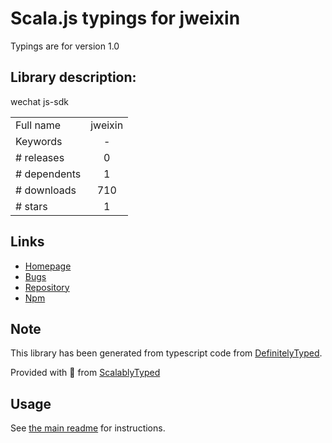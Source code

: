 
# Scala.js typings for jweixin

Typings are for version 1.0

## Library description:
wechat js-sdk

|                    |                 |
| ------------------ | :-------------: |
| Full name          | jweixin |
| Keywords           | - |
| # releases         | 0 |
| # dependents       | 1 |
| # downloads        | 710 |
| # stars            | 1 |

## Links
- [Homepage](https://github.com/heyong-2015/jweixin#readme)
- [Bugs](https://github.com/heyong-2015/jweixin/issues)
- [Repository](https://github.com/heyong-2015/jweixin)
- [Npm](https://www.npmjs.com/package/jweixin)
    


## Note
This library has been generated from typescript code from [DefinitelyTyped](https://definitelytyped.org).

Provided with :purple_heart: from [ScalablyTyped](https://github.com/oyvindberg/ScalablyTyped)

## Usage
See [the main readme](../../readme.md) for instructions.


